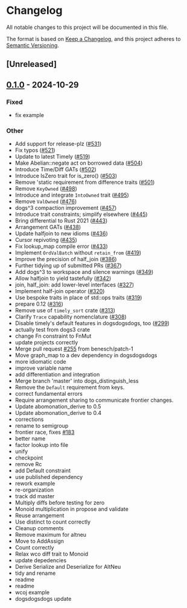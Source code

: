# Changelog

All notable changes to this project will be documented in this file.

The format is based on [Keep a Changelog](https://keepachangelog.com/en/1.0.0/),
and this project adheres to [Semantic Versioning](https://semver.org/spec/v2.0.0.html).

## [Unreleased]

## [0.1.0](https://github.com/TimelyDataflow/differential-dataflow/releases/tag/differential-dogs3-v0.1.0) - 2024-10-29

### Fixed

- fix example

### Other

- Add support for release-plz ([#531](https://github.com/TimelyDataflow/differential-dataflow/pull/531))
- Fix typos ([#521](https://github.com/TimelyDataflow/differential-dataflow/pull/521))
- Update to latest Timely ([#519](https://github.com/TimelyDataflow/differential-dataflow/pull/519))
- Make Abelian::negate act on borrowed data ([#504](https://github.com/TimelyDataflow/differential-dataflow/pull/504))
- Introduce Time/Diff GATs ([#502](https://github.com/TimelyDataflow/differential-dataflow/pull/502))
- Introduce IsZero trait for is_zero() ([#503](https://github.com/TimelyDataflow/differential-dataflow/pull/503))
- Remove 'static requirement from difference traits ([#501](https://github.com/TimelyDataflow/differential-dataflow/pull/501))
- Remove `KeyOwned` ([#498](https://github.com/TimelyDataflow/differential-dataflow/pull/498))
- Introduce and integrate `IntoOwned` trait ([#495](https://github.com/TimelyDataflow/differential-dataflow/pull/495))
- Remove `ValOwned` ([#476](https://github.com/TimelyDataflow/differential-dataflow/pull/476))
- dogs^3 compaction improvement ([#457](https://github.com/TimelyDataflow/differential-dataflow/pull/457))
- Introduce trait constraints; simplify elsewhere ([#445](https://github.com/TimelyDataflow/differential-dataflow/pull/445))
- Bring differential to Rust 2021 ([#443](https://github.com/TimelyDataflow/differential-dataflow/pull/443))
- Arrangement GATs ([#438](https://github.com/TimelyDataflow/differential-dataflow/pull/438))
- Update halfjoin to new idioms ([#436](https://github.com/TimelyDataflow/differential-dataflow/pull/436))
- Cursor repivoting ([#435](https://github.com/TimelyDataflow/differential-dataflow/pull/435))
- Fix lookup_map compile error ([#433](https://github.com/TimelyDataflow/differential-dataflow/pull/433))
- Implement `OrdValBatch` without `retain_from` ([#419](https://github.com/TimelyDataflow/differential-dataflow/pull/419))
- Improve the precision of half_join ([#386](https://github.com/TimelyDataflow/differential-dataflow/pull/386))
- Further tidying up of submitted PRs ([#367](https://github.com/TimelyDataflow/differential-dataflow/pull/367))
- Add dogs^3 to workspace and silence warnings ([#349](https://github.com/TimelyDataflow/differential-dataflow/pull/349))
- Allow halfjoin to yield tastefully ([#342](https://github.com/TimelyDataflow/differential-dataflow/pull/342))
- join, half_join: add lower-level interfaces ([#327](https://github.com/TimelyDataflow/differential-dataflow/pull/327))
- Implement half-join operator ([#320](https://github.com/TimelyDataflow/differential-dataflow/pull/320))
- Use bespoke traits in place of std::ops traits ([#319](https://github.com/TimelyDataflow/differential-dataflow/pull/319))
- prepare 0.12 ([#316](https://github.com/TimelyDataflow/differential-dataflow/pull/316))
- Remove use of `timely_sort` crate ([#313](https://github.com/TimelyDataflow/differential-dataflow/pull/313))
- Clarify `Trace` capability nomenclature ([#308](https://github.com/TimelyDataflow/differential-dataflow/pull/308))
- Disable timely's default features in dogsdogsdogs, too ([#299](https://github.com/TimelyDataflow/differential-dataflow/pull/299))
- actually test from dogs3 crate
- change Fn constraint to FnMut
- update projects correctly
- Merge pull request [#255](https://github.com/TimelyDataflow/differential-dataflow/pull/255) from benesch/patch-1
- Move graph_map to a dev dependency in dogsdogsdogs
- more idiomatic code
- improve variable name
- add differentiation and integration
- Merge branch 'master' into dogs_distinguish_less
- Remove the `Default` requirement from keys.
- correct fundamental errors
- Require arrangement sharing to communicate frontier changes.
- Update abomonation_derive to 0.5
- Update abomonation_derive to 0.4
- corrections
- rename to semigroup
- frontier race, fixes [#183](https://github.com/TimelyDataflow/differential-dataflow/pull/183)
- better name
- factor lookup into file
- unify
- checkpoint
- remove Rc
- add Default constraint
- use published dependency
- rework example
- re-organization
- track dd master
- Multiply diffs before testing for zero
- Monoid multiplication in propose and validate
- Reuse arrangement
- Use distinct to count correctly
- Cleanup comments
- Remove maximum for altneu
- Move to AddAssign
- Count correctly
- Relax wco diff trait to Monoid
- update depedencies
- Derive Serialize and Deserialize for AltNeu
- tidy and rename
- readme
- readme
- wcoj example
- dogsdogsdogs update
